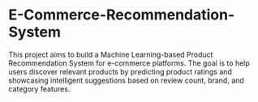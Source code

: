 # E-Commerce-Recommendation-System
This project aims to build a Machine Learning-based Product Recommendation System for e-commerce platforms. The goal is to help users discover relevant products by predicting product ratings and showcasing intelligent suggestions based on review count, brand, and category features.
